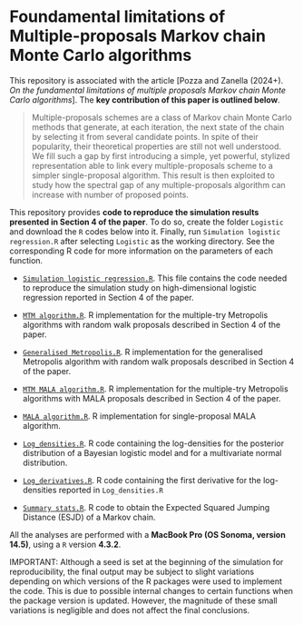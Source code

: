 # Foundamental limitations of Multiple-proposals Markov chain Monte Carlo algorithms
This repository is associated with the article [Pozza and Zanella (2024+). *On the fundamental limitations of multiple proposals Markov chain Monte Carlo algorithms*]. The **key contribution of this paper is outlined below**.

>Multiple-proposals schemes are a class of Markov chain Monte Carlo methods that generate, at each iteration, the next state of the chain by selecting it from several candidate points. In spite of their popularity, their theoretical properties are still not  well understood. We fill such a gap by first introducing a simple, yet powerful, stylized representation able to link every multiple-proposals scheme to a simpler single-proposal algorithm. This result is then exploited to study how the spectral gap of any multiple-proposals algorithm can increase with number of proposed points.

This repository provides **code to reproduce the simulation results presented in Section 4 of the paper**. To do so, create the folder `Logistic` and download the `R` codes below into it. Finally, run `Simulation logistic regression.R` after selecting `Logistic` as the working directory. See the corresponding R code for more information on the parameters of each function.

- [`Simulation logistic regression.R`](https://github.com/Francesco16p/FL-MPMCMC/blob/main/Simulation%20logistic%20regression.R). This file contains the code needed to reproduce the simulation study on high-dimensional logistic regression reported in Section 4 of the paper.
  
- [`MTM algorithm.R`](https://github.com/Francesco16p/FL-MPMCMC/blob/main/MTM%20algorithm.R). R implementation for the multiple-try Metropolis algorithms with random walk proposals described in Section 4 of the paper.

- [`Generalised Metropolis.R`](https://github.com/Francesco16p/FL-MPMCMC/blob/main/Generalised%20Metropolis.R). R implementation for the generalised Metropolis algorithm with random walk proposals described in Section 4 of the paper.

- [`MTM MALA algorithm.R`](https://github.com/Francesco16p/FL-MPMCMC/blob/main/MTM%20MALA%20algorithm.R). R implementation for the multiple-try Metropolis algorithms with MALA proposals described in Section 4 of the paper.

- [`MALA algorithm.R`](https://github.com/Francesco16p/FL-MPMCMC/blob/main/MALA%20algorithm.R). R implementation for single-proposal MALA algorithm.

- [`Log_densities.R`](https://github.com/Francesco16p/FL-MPMCMC/blob/main/Log_densities.R). R code containing the log-densities for the posterior distribution of a Bayesian logistic model and for a multivariate normal distribution.

- [`Log_derivatives.R`](https://github.com/Francesco16p/FL-MPMCMC/blob/main/Log_derivatives.R). R code containing the first derivative for the log-densities reported in `Log_densities.R`
- [`Summary stats.R`](https://github.com/Francesco16p/FL-MPMCMC/blob/main/Summary%20stats.R). R code to obtain the Expected Squared Jumping Distance (ESJD) of a Markov chain.

  

All the analyses are performed with a **MacBook Pro (OS Sonoma, version 14.5)**, using a `R` version **4.3.2**.

IMPORTANT: Although a seed is set at the beginning of the simulation for reproducibility, the final output may be subject to slight variations depending on which versions of the R packages were used to implement the code. This is due to possible internal changes to certain functions when the package version is updated. However, the magnitude of these small variations is negligible and does not affect the final conclusions.

